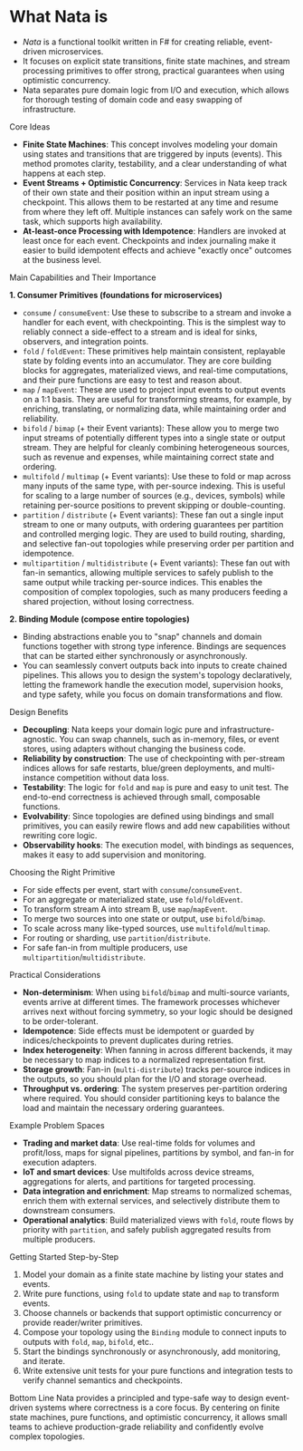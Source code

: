 # What Nata is
* _Nata_ is a functional toolkit written in F# for creating reliable, event-driven microservices.
* It focuses on explicit state transitions, finite state machines, and stream processing primitives to offer strong, practical guarantees when using optimistic concurrency.
* Nata separates pure domain logic from I/O and execution, which allows for thorough testing of domain code and easy swapping of infrastructure.

Core Ideas
* **Finite State Machines**: This concept involves modeling your domain using states and transitions that are triggered by inputs (events). This method promotes clarity, testability, and a clear understanding of what happens at each step.
* **Event Streams + Optimistic Concurrency**: Services in Nata keep track of their own state and their position within an input stream using a checkpoint. This allows them to be restarted at any time and resume from where they left off. Multiple instances can safely work on the same task, which supports high availability.
* **At-least-once Processing with Idempotence**: Handlers are invoked at least once for each event. Checkpoints and index journaling make it easier to build idempotent effects and achieve "exactly once" outcomes at the business level.

Main Capabilities and Their Importance

**1. Consumer Primitives (foundations for microservices)**
* `consume` / `consumeEvent`: Use these to subscribe to a stream and invoke a handler for each event, with checkpointing. This is the simplest way to reliably connect a side-effect to a stream and is ideal for sinks, observers, and integration points.
* `fold` / `foldEvent`: These primitives help maintain consistent, replayable state by folding events into an accumulator. They are core building blocks for aggregates, materialized views, and real-time computations, and their pure functions are easy to test and reason about.
* `map` / `mapEvent`: These are used to project input events to output events on a 1:1 basis. They are useful for transforming streams, for example, by enriching, translating, or normalizing data, while maintaining order and reliability.
* `bifold` / `bimap` (+ their Event variants): These allow you to merge two input streams of potentially different types into a single state or output stream. They are helpful for cleanly combining heterogeneous sources, such as revenue and expenses, while maintaining correct state and ordering.
* `multifold` / `multimap` (+ Event variants): Use these to fold or map across many inputs of the same type, with per-source indexing. This is useful for scaling to a large number of sources (e.g., devices, symbols) while retaining per-source positions to prevent skipping or double-counting.
* `partition` / `distribute` (+ Event variants): These fan out a single input stream to one or many outputs, with ordering guarantees per partition and controlled merging logic. They are used to build routing, sharding, and selective fan-out topologies while preserving order per partition and idempotence.
* `multipartition` / `multidistribute` (+ Event variants): These fan out with fan-in semantics, allowing multiple services to safely publish to the same output while tracking per-source indices. This enables the composition of complex topologies, such as many producers feeding a shared projection, without losing correctness.

**2. Binding Module (compose entire topologies)**
* Binding abstractions enable you to "snap" channels and domain functions together with strong type inference. Bindings are sequences that can be started either synchronously or asynchronously.
* You can seamlessly convert outputs back into inputs to create chained pipelines. This allows you to design the system's topology declaratively, letting the framework handle the execution model, supervision hooks, and type safety, while you focus on domain transformations and flow.

Design Benefits
* **Decoupling**: Nata keeps your domain logic pure and infrastructure-agnostic. You can swap channels, such as in-memory, files, or event stores, using adapters without changing the business code.
* **Reliability by construction**: The use of checkpointing with per-stream indices allows for safe restarts, blue/green deployments, and multi-instance competition without data loss.
* **Testability**: The logic for `fold` and `map` is pure and easy to unit test. The end-to-end correctness is achieved through small, composable functions.
* **Evolvability**: Since topologies are defined using bindings and small primitives, you can easily rewire flows and add new capabilities without rewriting core logic.
* **Observability hooks**: The execution model, with bindings as sequences, makes it easy to add supervision and monitoring.

Choosing the Right Primitive
* For side effects per event, start with `consume`/`consumeEvent`.
* For an aggregate or materialized state, use `fold`/`foldEvent`.
* To transform stream A into stream B, use `map`/`mapEvent`.
* To merge two sources into one state or output, use `bifold`/`bimap`.
* To scale across many like-typed sources, use `multifold`/`multimap`.
* For routing or sharding, use `partition`/`distribute`.
* For safe fan-in from multiple producers, use `multipartition`/`multidistribute`.

Practical Considerations
* **Non-determinism**: When using `bifold`/`bimap` and multi-source variants, events arrive at different times. The framework processes whichever arrives next without forcing symmetry, so your logic should be designed to be order-tolerant.
* **Idempotence**: Side effects must be idempotent or guarded by indices/checkpoints to prevent duplicates during retries.
* **Index heterogeneity**: When fanning in across different backends, it may be necessary to map indices to a normalized representation first.
* **Storage growth**: Fan-in (`multi-distribute`) tracks per-source indices in the outputs, so you should plan for the I/O and storage overhead.
* **Throughput vs. ordering**: The system preserves per-partition ordering where required. You should consider partitioning keys to balance the load and maintain the necessary ordering guarantees.

Example Problem Spaces
* **Trading and market data**: Use real-time folds for volumes and profit/loss, maps for signal pipelines, partitions by symbol, and fan-in for execution adapters.
* **IoT and smart devices**: Use multifolds across device streams, aggregations for alerts, and partitions for targeted processing.
* **Data integration and enrichment**: Map streams to normalized schemas, enrich them with external services, and selectively distribute them to downstream consumers.
* **Operational analytics**: Build materialized views with `fold`, route flows by priority with `partition`, and safely publish aggregated results from multiple producers.

Getting Started Step-by-Step
1. Model your domain as a finite state machine by listing your states and events.
2. Write pure functions, using `fold` to update state and `map` to transform events.
3. Choose channels or backends that support optimistic concurrency or provide reader/writer primitives.
4. Compose your topology using the `Binding` module to connect inputs to outputs with `fold`, `map`, `bifold`, etc..
5. Start the bindings synchronously or asynchronously, add monitoring, and iterate.
6. Write extensive unit tests for your pure functions and integration tests to verify channel semantics and checkpoints.

Bottom Line
Nata provides a principled and type-safe way to design event-driven systems where correctness is a core focus. By centering on finite state machines, pure functions, and optimistic concurrency, it allows small teams to achieve production-grade reliability and confidently evolve complex topologies.